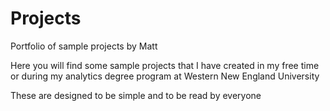 # Projects
Portfolio of sample projects by Matt

Here you will find some sample projects that I have created in my free time or during my analytics degree program at Western New England University

These are designed to be simple and to be read by everyone
